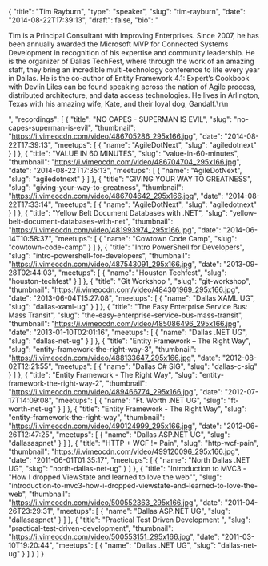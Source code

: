 {
  "title": "Tim Rayburn",
  "type": "speaker",
  "slug": "tim-rayburn",
  "date": "2014-08-22T17:39:13",
  "draft": false,
  "bio": "<p>Tim is a Principal Consultant with Improving Enterprises. Since 2007, he has been annually awarded the Microsoft MVP for Connected Systems Development in recognition of his expertise and community leadership. He is the organizer of Dallas TechFest, where through the work of an amazing staff, they bring an incredible multi-technology conference to life every year in Dallas. He is the co-author of Entity Framework 4.1: Expert’s Cookbook with Devlin Liles can be found speaking across the nation of Agile process, distributed architecture, and data access technologies. He lives in Arlington, Texas with his amazing wife, Kate, and their loyal dog, Gandalf.\r\n</p>",
  "recordings": [
    {
      "title": "NO CAPES - SUPERMAN IS EVIL",
      "slug": "no-capes-superman-is-evil",
      "thumbnail": "https://i.vimeocdn.com/video/486705286_295x166.jpg",
      "date": "2014-08-22T17:39:13",
      "meetups": [
        {
          "name": "AgileDotNext",
          "slug": "agiledotnext"
        }
      ]
    },
    {
      "title": "VALUE IN 60 MINUTES",
      "slug": "value-in-60-minutes",
      "thumbnail": "https://i.vimeocdn.com/video/486704704_295x166.jpg",
      "date": "2014-08-22T17:35:13",
      "meetups": [
        {
          "name": "AgileDotNext",
          "slug": "agiledotnext"
        }
      ]
    },
    {
      "title": "GIVING YOUR WAY TO GREATNESS",
      "slug": "giving-your-way-to-greatness",
      "thumbnail": "https://i.vimeocdn.com/video/486704642_295x166.jpg",
      "date": "2014-08-22T17:33:14",
      "meetups": [
        {
          "name": "AgileDotNext",
          "slug": "agiledotnext"
        }
      ]
    },
    {
      "title": "Yellow Belt Document Databases with .NET",
      "slug": "yellow-belt-document-databases-with-net",
      "thumbnail": "https://i.vimeocdn.com/video/481993974_295x166.jpg",
      "date": "2014-06-14T10:58:37",
      "meetups": [
        {
          "name": "Cowtown Code Camp",
          "slug": "cowtown-code-camp"
        }
      ]
    },
    {
      "title": "Intro PowerShell for Developers",
      "slug": "intro-powershell-for-developers",
      "thumbnail": "https://i.vimeocdn.com/video/487543091_295x166.jpg",
      "date": "2013-09-28T02:44:03",
      "meetups": [
        {
          "name": "Houston Techfest",
          "slug": "houston-techfest"
        }
      ]
    },
    {
      "title": "Git Workshop ",
      "slug": "git-workshop",
      "thumbnail": "https://i.vimeocdn.com/video/484301969_295x166.jpg",
      "date": "2013-06-04T15:27:08",
      "meetups": [
        {
          "name": "Dallas XAML UG",
          "slug": "dallas-xaml-ug"
        }
      ]
    },
    {
      "title": "The Easy Enterprise Service Bus: Mass Transit",
      "slug": "the-easy-enterprise-service-bus-mass-transit",
      "thumbnail": "https://i.vimeocdn.com/video/485086496_295x166.jpg",
      "date": "2013-01-10T02:01:16",
      "meetups": [
        {
          "name": "Dallas .NET UG",
          "slug": "dallas-net-ug"
        }
      ]
    },
    {
      "title": "Entity Framework – The Right Way",
      "slug": "entity-framework-the-right-way-3",
      "thumbnail": "https://i.vimeocdn.com/video/488133647_295x166.jpg",
      "date": "2012-08-02T12:21:55",
      "meetups": [
        {
          "name": "Dallas C# SIG",
          "slug": "dallas-c-sig"
        }
      ]
    },
    {
      "title": "Entity Framework - The Right Way",
      "slug": "entity-framework-the-right-way-2",
      "thumbnail": "https://i.vimeocdn.com/video/489466774_295x166.jpg",
      "date": "2012-07-17T14:09:08",
      "meetups": [
        {
          "name": "Ft. Worth .NET UG",
          "slug": "ft-worth-net-ug"
        }
      ]
    },
    {
      "title": "Entity Framework - The Right Way",
      "slug": "entity-framework-the-right-way",
      "thumbnail": "https://i.vimeocdn.com/video/490124999_295x166.jpg",
      "date": "2012-06-26T12:47:25",
      "meetups": [
        {
          "name": "Dallas ASP.NET UG",
          "slug": "dallasaspnet"
        }
      ]
    },
    {
      "title": "HTTP + WCF != Pain",
      "slug": "http-wcf-pain",
      "thumbnail": "https://i.vimeocdn.com/video/499120096_295x166.jpg",
      "date": "2011-06-01T01:35:17",
      "meetups": [
        {
          "name": "North Dallas .NET UG",
          "slug": "north-dallas-net-ug"
        }
      ]
    },
    {
      "title": "Introduction to MVC3 - \"How I dropped ViewState and learned to love the web\"",
      "slug": "introduction-to-mvc3-how-i-dropped-viewstate-and-learned-to-love-the-web",
      "thumbnail": "https://i.vimeocdn.com/video/500552363_295x166.jpg",
      "date": "2011-04-26T23:29:31",
      "meetups": [
        {
          "name": "Dallas ASP.NET UG",
          "slug": "dallasaspnet"
        }
      ]
    },
    {
      "title": "Practical Test Driven Development ",
      "slug": "practical-test-driven-development",
      "thumbnail": "https://i.vimeocdn.com/video/500553151_295x166.jpg",
      "date": "2011-03-10T19:20:44",
      "meetups": [
        {
          "name": "Dallas .NET UG",
          "slug": "dallas-net-ug"
        }
      ]
    }
  ]
}